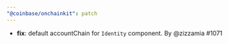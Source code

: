 ```yaml
---
"@coinbase/onchainkit": patch
---
```


- **fix**: default accountChain for `Identity` component. By @zizzamia #1071
